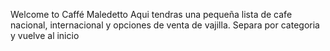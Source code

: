 Welcome to Caffé Maledetto
Aqui tendras una pequeña lista de cafe nacional, internacional y opciones de venta de vajilla.
Separa por categoria y vuelve al inicio
